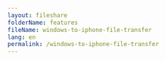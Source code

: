 ```yaml
---
layout: fileshare
folderName: features
fileName: windows-to-iphone-file-transfer
lang: en
permalink: /windows-to-iphone-file-transfer
---
```


